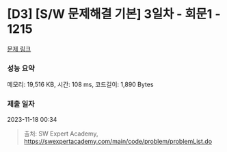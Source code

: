 # [D3] [S/W 문제해결 기본] 3일차 - 회문1 - 1215 

[문제 링크](https://swexpertacademy.com/main/code/problem/problemDetail.do?contestProbId=AV14QpAaAAwCFAYi) 

### 성능 요약

메모리: 19,516 KB, 시간: 108 ms, 코드길이: 1,890 Bytes

### 제출 일자

2023-11-18 00:34



> 출처: SW Expert Academy, https://swexpertacademy.com/main/code/problem/problemList.do